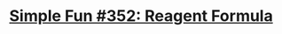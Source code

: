 # [Simple Fun #352: Reagent Formula](https://www.codewars.com/kata/simple-fun-number-352-reagent-formula/)
